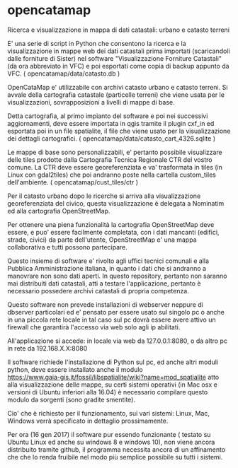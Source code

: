 # opencatamap
Ricerca e visualizzazione in mappa di dati catastali: urbano e catasto terreni

E' una serie di script in Python che consentono la ricerca e la visualizzazione in mappe web
dei dati catastali prima importati (scaricandoli dalle forniture di Sister) nel software "Visualizzazione Forniture Catastali" (da ora abbreviato in VFC) e poi esportati come copia di backup appunto da VFC. ( opencatamap/data/catasto.db )

OpenCataMap e' utilizzabile con archivi catasto urbano e catasto terreni.
Si avvale della cartografia catastale (particelle terreni) che viene usata per le visualizzazioni, sovrapposizioni a livelli di mappe di base.

Detta cartografia, al primo impianto del software e poi nei successivi aggiornamenti, deve essere importata in qgis tramite il plugin cxf_in ed esportata poi in un file spatialite, il file che viene usato per la visualizzazione dei dettagli cartografici.
( opencatamap/data/catasto_cart_4326.sqlite )

Le mappe di base sono personalizzabili, e' pertanto possibile visualizzare delle tiles prodotte dalla Cartografia Tecnica Regionale CTR del vostro comune.
La CTR deve essere georeferenziata e va' trasformata in tiles (in Linux con gdal2tiles) che poi andranno poste nella cartella custom_tiles dell'ambiente. ( opencatamap/cust_tiles/ctr )

Per il catasto urbano dopo le ricerche si arriva alla visualizzazione georeferenziata del civico, questa visualizzazione è delegata a Nominatim ed alla cartografia OpenStreetMap.

Per ottenere una piena funzionalità la cartografia OpenStreetMap deve essere, e puo' essere facilmente completata, con i dati mancanti (edifici, strade, civici) da parte dell'utente, OpenStreetMap e' una mappa collaborativa e tutti possono partecipare.

Questo insieme di software e' rivolto agli uffici tecnici comunali e  alla Pubblica Amministrazione italiana, in quanto i dati che si andranno a manovrare non sono dati aperti.
In questo repository, pertanto non saranno mai distribuiti dati catastali, atti a testare l'applicazione, pertanto è necessario possedere archivi catastali di propria competenza.

Questo software non prevede installazioni di webserver neppure di dbserver particolari ed e' pensato per essere usato sul singolo pc o anche in una piccola rete locale in tal caso sul pc dovrà essere avere attivo un firewall che garantirà l'accesso via web solo agli ip abilitati.

All'applicazione si accede: in locale via web da 127.0.0.1:8080, o da altro pc in rete da 192.168.X.X:8080

Il software richiede l'installazione di Python sul pc, ed anche altri moduli python, deve essere installato anche il modulo  
https://www.gaia-gis.it/fossil/libspatialite/wiki?name=mod_spatialite atto alla visualizzazione delle mappe, su certi sistemi operativi (in Mac osx e versioni di Ubuntu inferiori alla 16.04) è necessario compilare questo modulo da sorgenti (sono gradite smentite).

Cio' che è richiesto per il funzionamento, sui vari sistemi: Linux, Mac, Windows verrà specificato in dettaglio prossimamente.

Per ora (16 gen 2017) il software pur essendo funzionante ( testato su Ubuntu Linux ed anche su windows 8 e windows 10), non viene ancora distribuito tramite github, il programma necessita ancora di un affinamento che che lo renda fruibile nel modo più semplice possibile su tutti i sistemi.


